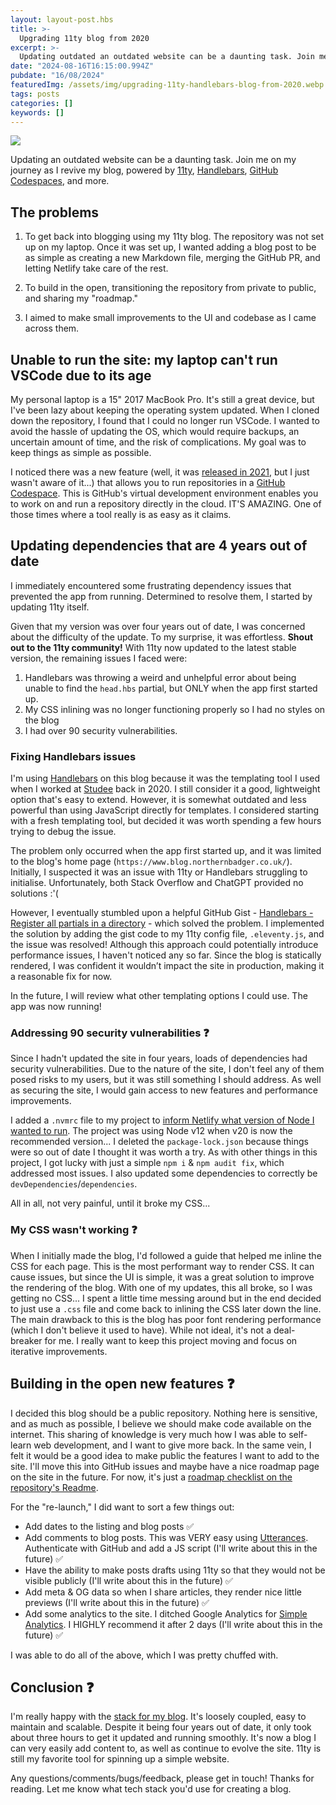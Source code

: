 ```yaml
---
layout: layout-post.hbs
title: >-
  Upgrading 11ty blog from 2020
excerpt: >-
  Updating outdated an outdated website can be a daunting task. Join me on my journey as I revive my blog, powered by 11ty, Handlebars, SCSS, Utterances, Netlify & GitHub Codespaces
date: "2024-08-16T16:15:00.994Z"
pubdate: "16/08/2024"
featuredImg: /assets/img/upgrading-11ty-handlebars-blog-from-2020.webp
tags: posts
categories: []
keywords: []
---
```


![]({{featuredImg}})

Updating an outdated website can be a daunting task. Join me on my journey as I revive my blog, powered by [11ty](https://www.11ty.dev/), [Handlebars](https://handlebarsjs.com/), [GitHub Codespaces](https://github.com/features/codespaces), and more.

## The problems

1. To get back into blogging using my 11ty blog. The repository was not set up on my laptop. Once it was set up, I wanted adding a blog post to be as simple as creating a new Markdown file, merging the GitHub PR, and letting Netlify take care of the rest.

2. To build in the open, transitioning the repository from private to public, and sharing my "roadmap."

3. I aimed to make small improvements to the UI and codebase as I came across them.

## Unable to run the site: my laptop can't run VSCode due to its age

My personal laptop is a 15" 2017 MacBook Pro. It's still a great device, but I've been lazy about keeping the operating system updated. When I cloned down the repository, I found that I could no longer run VSCode. I wanted to avoid the hassle of updating the OS, which would require backups, an uncertain amount of time, and the risk of complications. My goal was to keep things as simple as possible.

I noticed there was a new feature (well, it was [released in 2021](https://azure.microsoft.com/en-gb/updates/general-availability-github-codespaces/#:~:text=Published%20date%3A%20August%2011%2C%202021,Studio%20Code%2C%20or%20using%20SSH.), but I just wasn't aware of it...) that allows you to run repositories in a [GitHub Codespace](https://github.com/features/codespaces). This is GitHub's virtual development environment enables you to work on and run a repository directly in the cloud. IT'S AMAZING. One of those times where a tool really is as easy as it claims.

## Updating dependencies that are 4 years out of date

I immediately encountered some frustrating dependency issues that prevented the app from running. Determined to resolve them, I started by updating 11ty itself.

Given that my version was over four years out of date, I was concerned about the difficulty of the update. To my surprise, it was effortless. **Shout out to the 11ty community!** With 11ty now updated to the latest stable version, the remaining issues I faced were:

1. Handlebars was throwing a weird and unhelpful error about being unable to find the `head.hbs` partial, but ONLY when the app first started up.
2. My CSS inlining was no longer functioning properly so I had no styles on the blog
3. I had over 90 security vulnerabilities.

### Fixing Handlebars issues

I'm using [Handlebars](https://handlebarsjs.com/) on this blog because it was the templating tool I used when I worked at [Studee](https://studee.com/) back in 2020. I still consider it a good, lightweight option that's easy to extend. However, it is somewhat outdated and less powerful than using JavaScript directly for templates. I considered starting with a fresh templating tool, but decided it was worth spending a few hours trying to debug the issue.

The problem only occurred when the app first started up, and it was limited to the blog's home page (`https://www.blog.northernbadger.co.uk/`). Initially, I suspected it was an issue with 11ty or Handlebars struggling to initialise. Unfortunately, both Stack Overflow and ChatGPT provided no solutions :'(

However, I eventually stumbled upon a helpful GitHub Gist - [Handlebars - Register all partials in a directory](https://gist.github.com/jaksah/70fc400ce70664eaa47fcb47c34b307c) - which solved the problem. I implemented the solution by adding the gist code to my 11ty config file, `.eleventy.js`, and the issue was resolved! Although this approach could potentially introduce performance issues, I haven't noticed any so far. Since the blog is statically rendered, I was confident it wouldn’t impact the site in production, making it a reasonable fix for now.

In the future, I will review what other templating options I could use. The app was now running!

### Addressing 90 security vulnerabilities ❓

Since I hadn't updated the site in four years, loads of dependencies had security vulnerabilities. Due to the nature of the site, I don't feel any of them posed risks to my users, but it was still something I should address. As well as securing the site, I would gain access to new features and performance improvements.

I added a `.nvmrc` file to my project to [inform Netlify what version of Node I wanted to run](https://docs.netlify.com/configure-builds/manage-dependencies/#node-js-and-javascript). The project was using Node v12 when v20 is now the recommended version... I deleted the `package-lock.json` because things were so out of date I thought it was worth a try. As with other things in this project, I got lucky with just a simple `npm i` & `npm audit fix`, which addressed most issues. I also updated some dependencies to correctly be `devDependencies`/`dependencies`.

All in all, not very painful, until it broke my CSS...

### My CSS wasn't working ❓

When I initially made the blog, I'd followed a guide that helped me inline the CSS for each page. This is the most performant way to render CSS. It can cause issues, but since the UI is simple, it was a great solution to improve the rendering of the blog. With one of my updates, this all broke, so I was getting no CSS... I spent a little time messing around but in the end decided to just use a `.css` file and come back to inlining the CSS later down the line. The main drawback to this is the blog has poor font rendering performance (which I don't believe it used to have). While not ideal, it's not a deal-breaker for me. I really want to keep this project moving and focus on iterative improvements.

## Building in the open new features ❓

I decided this blog should be a public repository. Nothing here is sensitive, and as much as possible, I believe we should make code available on the internet. This sharing of knowledge is very much how I was able to self-learn web development, and I want to give more back. In the same vein, I felt it would be a good idea to make public the features I want to add to the site. I'll move this into GitHub issues and maybe have a nice roadmap page on the site in the future. For now, it's just a [roadmap checklist on the repository's Readme](https://github.com/stuartjnelson/northern-badger-11ty-blog?tab=readme-ov-file#roadmap).

For the "re-launch," I did want to sort a few things out:

- Add dates to the listing and blog posts ✅
- Add comments to blog posts. This was VERY easy using [Utterances](https://utteranc.es/). Authenticate with GitHub and add a JS script (I'll write about this in the future) ✅
- Have the ability to make posts drafts using 11ty so that they would not be visible publicly (I'll write about this in the future) ✅
- Add meta & OG data so when I share articles, they render nice little previews (I'll write about this in the future) ✅
- Add some analytics to the site. I ditched Google Analytics for [Simple Analytics](https://www.simpleanalytics.com/). I HIGHLY recommend it after 2 days (I'll write about this in the future) ✅

I was able to do all of the above, which I was pretty chuffed with.

## Conclusion ❓

I'm really happy with the [stack for my blog](https://github.com/stuartjnelson/northern-badger-11ty-blog?tab=readme-ov-file#tech-stack). It's loosely coupled, easy to maintain and scalable. Despite it being four years out of date, it only took about three hours to get it updated and running smoothly. It's now a blog I can very easily add content to, as well as continue to evolve the site. 11ty is still my favorite tool for spinning up a simple website.

Any questions/comments/bugs/feedback, please get in touch! Thanks for reading. Let me know what tech stack you'd use for creating a blog.
